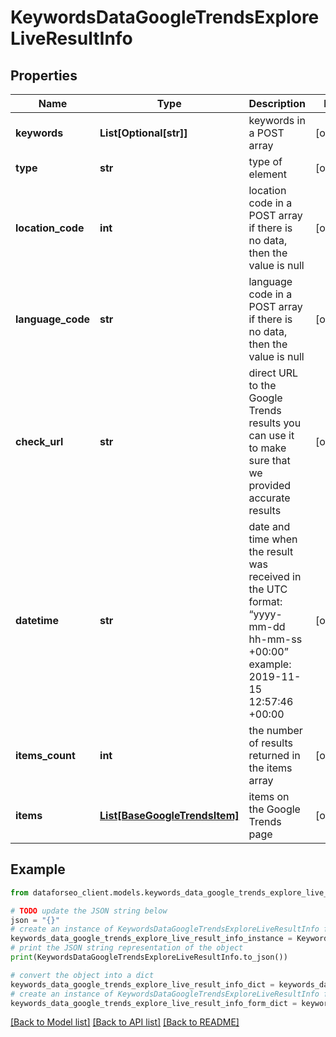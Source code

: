# KeywordsDataGoogleTrendsExploreLiveResultInfo


## Properties

Name | Type | Description | Notes
------------ | ------------- | ------------- | -------------
**keywords** | **List[Optional[str]]** | keywords in a POST array | [optional] 
**type** | **str** | type of element | [optional] 
**location_code** | **int** | location code in a POST array if there is no data, then the value is null | [optional] 
**language_code** | **str** | language code in a POST array if there is no data, then the value is null | [optional] 
**check_url** | **str** | direct URL to the Google Trends results you can use it to make sure that we provided accurate results | [optional] 
**datetime** | **str** | date and time when the result was received in the UTC format: “yyyy-mm-dd hh-mm-ss +00:00” example: 2019-11-15 12:57:46 +00:00 | [optional] 
**items_count** | **int** | the number of results returned in the items array | [optional] 
**items** | [**List[BaseGoogleTrendsItem]**](BaseGoogleTrendsItem.md) | items on the Google Trends page | [optional] 

## Example

```python
from dataforseo_client.models.keywords_data_google_trends_explore_live_result_info import KeywordsDataGoogleTrendsExploreLiveResultInfo

# TODO update the JSON string below
json = "{}"
# create an instance of KeywordsDataGoogleTrendsExploreLiveResultInfo from a JSON string
keywords_data_google_trends_explore_live_result_info_instance = KeywordsDataGoogleTrendsExploreLiveResultInfo.from_json(json)
# print the JSON string representation of the object
print(KeywordsDataGoogleTrendsExploreLiveResultInfo.to_json())

# convert the object into a dict
keywords_data_google_trends_explore_live_result_info_dict = keywords_data_google_trends_explore_live_result_info_instance.to_dict()
# create an instance of KeywordsDataGoogleTrendsExploreLiveResultInfo from a dict
keywords_data_google_trends_explore_live_result_info_form_dict = keywords_data_google_trends_explore_live_result_info.from_dict(keywords_data_google_trends_explore_live_result_info_dict)
```
[[Back to Model list]](../README.md#documentation-for-models) [[Back to API list]](../README.md#documentation-for-api-endpoints) [[Back to README]](../README.md)


